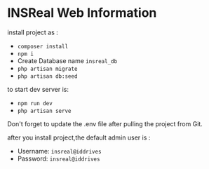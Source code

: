 # INSReal Web Information

install project as :
- `composer install`
- `npm i`
- Create Database name `insreal_db`
- `php artisan migrate`
- `php artisan db:seed`

to start dev server is:
- `npm run dev`
- `php artisan serve`

Don't forget to update the .env file after pulling the project from Git.

after you install project,the default admin user is : 
- Username: `insreal@iddrives`
- Password: `insreal@iddrives`
